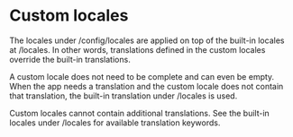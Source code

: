 # Custom locales

The locales under /config/locales are applied on top of the built-in locales at /locales. In other words, translations defined in the custom locales override the built-in translations.

A custom locale does not need to be complete and can even be empty. When the app needs a translation and the custom locale does not contain that translation, the built-in translation under /locales is used.

Custom locales cannot contain additional translations. See the built-in locales under /locales for available translation keywords.
